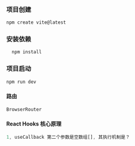 ### 项目创建
```js
npm create vite@latest
```

### 安装依赖
```js
  npm install
```

### 项目启动
```js
npm run dev
```

#### 路由
```js
BrowserRouter 
```

#### React Hooks 核心原理
```js
1, useCallback 第二个参数是空数组[], 其执行机制是？

```